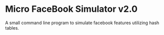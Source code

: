 Micro FaceBook Simulator v2.0
===========================

A small command line program to simulate facebook features utilizing hash tables.



